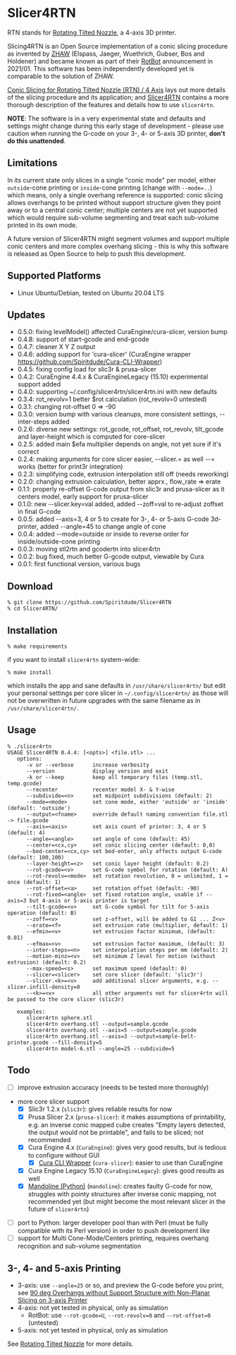 # Slicer4RTN

RTN stands for [Rotating Tilted Nozzle](https://xyzdims.com/2021/01/27/3d-printing-rotating-tilted-nozzle-option/), a 4-axis 3D printer.

Slicing4RTN is an Open Source implementation of a conic slicing procedure as invented by [ZHAW](https://zhaw.ch) (Elspass, Jaeger, Wuethrich, Gubser, Bos and Holdener) and became known as part of their [RotBot](https://www.zhaw.ch/en/medien/medienmitteilungen/detail-news-releases/event-news/upgrade-fuer-den-3d-drucker-spart-zeit-und-stuetzmaterial/) announcement in 2021/01.
This software has been independently developed yet is comparable to the solution of ZHAW.

[Conic Slicing for Rotating Tilted Nozzle (RTN) / 4 Axis](https://xyzdims.com/2021/02/26/3d-printing-conic-slicing-for-rotating-tilted-nozzle-rtn/) lays out more details of the slicing procedure and its application;
and [Slicer4RTN](https://xyzdims.com/3d-printing/slicer4rtn/) contains a more thorough description of the features and details how to use `slicer4rtn`.

**NOTE**: The software is in a very experimental state and defaults and settings might change during this early stage of development - please use caution when running the G-code on your 3-, 4- or 5-axis 3D printer, **don't do this unattended**.

## Limitations
In its current state only slices in a single "conic mode" per model, either `outside`-cone printing or `inside`-cone printing (change with `--mode=..`)
which means, only a single overhang reference is supported: conic slicing allows overhangs to be printed without support structure given they point away or to a central conic center;
multiple centers are not yet supported which would require sub-volume segmenting and treat each sub-volume printed in its own mode.

A future version of Slicer4RTN might segment volumes and support multiple conic centers and more complex overhang slicing - this is why this software is released as Open Source to help to push this development.

## Supported Platforms
- Linux Ubuntu/Debian, tested on Ubuntu 20.04 LTS

## Updates
- 0.5.0: fixing levelModel() affected CuraEngine/cura-slicer, version bump
- 0.4.8: support of start-gcode and end-gcode
- 0.4.7: cleaner X Y Z output
- 0.4.6: adding support for 'cura-slicer' (CuraEngine wrapper https://github.com/Spiritdude/Cura-CLI-Wrapper)
- 0.4.5: fixing config load for slic3r & prusa-slicer
- 0.4.2: CuraEngine 4.4.x & CuraEngineLegacy (15.10) experimental support added 
- 0.4.0: supporting ~/.config/slicer4rtn/slicer4rtn.ini with new defaults
- 0.3.4: rot_revolv=1 better $rot calculation (rot_revolv=0 untested)
- 0.3.1: changing rot-offset 0 => -90
- 0.3.0: version bump with various cleanups, more consistent settings, --inter-steps added
- 0.2.6: diverse new settings: rot_gcode, rot_offset, rot_revolv, tilt_gcode and layer-height which is computed for core-slicer
- 0.2.5: added main $efa multiplier depends on angle, not yet sure if it's correct
- 0.2.4: making arguments for core slicer easier, --slicer.<k>=<v> as well --<k>=<v> works (better for print3r integration)
- 0.2.3: simplifying code, extrusion interpolation still off (needs reworking)
- 0.2.0: changing extrusion calculation, better apprx., flow_rate => erate
- 0.1.1: properly re-offset G-code output from slic3r and prusa-slicer as it centers model, early support for prusa-slicer
- 0.1.0: new --slicer.key=val added, added --zoff=val to re-adjust zoffset in final G-code
- 0.0.5: added --axis=3, 4 or 5 to create for 3-, 4- or 5-axis G-code 3d-printer, added --angle=45 to change angle of cone
- 0.0.4: added --mode=outside or inside to reverse order for inside/outside-cone printing
- 0.0.3: moving stl2rtn and gcodertn into slicer4rtn
- 0.0.2: bug fixed, much better G-gcode output, viewable by Cura
- 0.0.1: first functional version, various bugs

## Download
```
% git clone https://github.com/Spiritdude/Slicer4RTN
% cd Slicer4RTN/
```

## Installation
```
% make requirements
```
if you want to install `slicer4rtn` system-wide:
```
% make install
```
which installs the app and sane defaults in `/usr/share/slicer4rtn/` but edit your personal settings per core slicer 
in `~/.config/slicer4rtn/` as those will not be overwritten in future upgrades with the same filename as in `/usr/share/slicer4rtn/`.

## Usage
```
% ./slicer4rtn
USAGE Slicer4RTN 0.4.4: [<opts>] <file.stl> ...
   options:
      -v or --verbose      increase verbosity
      --version            display version and exit
      -k or --keep         keep all temporary files (temp.stl, temp.gcode)
      --recenter           recenter model X- & Y-wise
      --subdivide=<n>      set midpoint subdivisions (default: 2)
      --mode=<mode>        set cone mode, either 'outside' or 'inside' (default: 'outside')
      --output=<fname>     override default naming convention file.stl -> file.gcode
      --axis=<axis>        set axis count of printer: 3, 4 or 5 (default: 4)
      --angle=<angle>      set angle of cone (default: 45)
      --center=<cx,cy>     set conic slicing center (default: 0,0)
      --bed-center=<cx,cy> set bed-enter, only affects output G-code (default: 100,100)
      --layer-height=<z>   set conic layer height (default: 0.2)
      --rot-gcode=<v>      set G-code symbol for rotation (default: A)
      --rot-revolv=<mode>  set rotation revolution, 0 = unlimited, 1 = once (default: 1)
      --rot-offset=<a>     set rotation offset (default: -90)
      --rot-fixed=<angle>  set fixed rotation angle, usable if --axis=3 but 4-axis or 5-axis printer is target
      --tilt-gcode=<v>     set G-code symbol for tilt for 5-axis operation (default: B)
      --zoff=<v>           set z-offset, will be added to G1 ... Z<v>
      --erate=<f>          set extrusion rate (multiplier, default: 1)
      --efmin=<v>          set extrusion factor minimum, (default: 0.01)
      --efmax=<v>          set extrusion factor maximum, (default: 3)
      --inter-steps=<n>    set interpolation steps per mm (default: 2)
      --motion-minz=<v>    set minimum Z level for motion (without extrusion) (default: 0.2)
      --max-speed=<s>      set maximum speed (default: 0)
      --slicer=<slicer>    set core slicer (default: 'slic3r')
      --slicer.<k>=<v>     add additional slicer arguments, e.g. --slicer.infill-density=0
      --<k>=<v>            all other arguments not for slicer4rtn will be passed to the core slicer (slic3r)
      
   examples:
      slicer4rtn sphere.stl
      slicer4rtn overhang.stl --output=sample.gcode
      slicer4rtn overhang.stl --axis=5 --output=sample.gcode
      slicer4rtn overhang.stl --axis=3 --output=sample-belt-printer.gcode --fill-density=5
      slicer4rtn model-6.stl --angle=25 --subdivide=5

```

## Todo
- [ ] improve extrusion accuracy (needs to be tested more thoroughly)
- more core slicer support
  - [x] Slic3r 1.2.x (`slic3r`): gives reliable results for now
  - [x] Prusa Slicer 2.x (`prusa-slicer`): it makes assumptions of printability, e.g. an inverse conic mapped cube creates "Empty layers detected, the output would not be printable", and fails to be sliced; not recommended
  - [x] Cura Engine 4.x (`CuraEngine`): gives very good results, but is tedious to configure without GUI
    - [x] [Cura CLI Wrapper](https://github.com/Spiritdude/Cura-CLI-Wrapper) (`cura-slicer`): easier to use than CuraEngine
  - [x] Cura Engine Legacy 15.10 (`CuraEngineLegacy`): gives good results as well
  - [x] [Mandoline (Python)](https://github.com/revarbat/mandoline-py) (`mandoline`): creates faulty G-code for now, struggles with pointy structures after inverse conic mapping, not recommended yet (but might become the most relevant slicer in the future of `slicer4rtn`)
- [ ] port to Python: larger developer pool than with Perl (must be fully compatible with its Perl version) in order to push development like
- [ ] support for Multi Cone-Mode/Centers printing, requires overhang recognition and sub-volume segmentation

## 3-, 4- and 5-axis Printing
- 3-axis: use `--angle=25` or so, and preview the G-code before you print, see [90 deg Overhangs without Support Structure with Non-Planar Slicing on 3-axis Printer](https://xyzdims.com/2021/03/03/3d-printing-90-overhangs-without-support-structure-with-non-planar-slicing-on-3-axis-printer/)
- 4-axis: not yet tested in physical, only as simulation
  - RotBot: use `--rot-gcode=U`, `--rot-revolv=0` and `--rot-offset=0` (untested)
- 5-axis: not yet tested in physical, only as simulation

See [Rotating Tilted Nozzle](https://xyzdims.com/2021/01/27/3d-printing-rotating-tilted-nozzle-option/) for more details.


